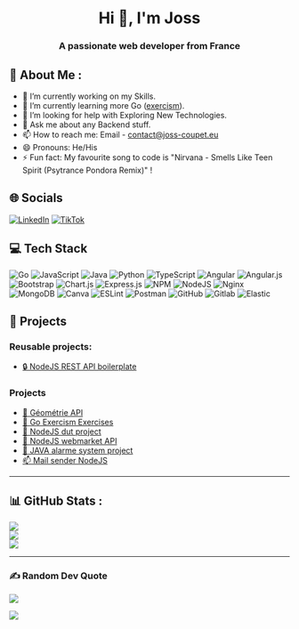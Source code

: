 <h1 align="center">Hi 👋, I'm Joss</h1>
<h3 align="center">A passionate web developer from France</h3>

## 💫 About Me :
- 🔭 I’m currently working on my Skills.
- 🌱 I’m currently learning more Go (<a href="https://exercism.org/profiles/nexus9111">exercism</a>).
- 🤔 I’m looking for help with Exploring New Technologies.
- 💬 Ask me about any Backend stuff.
- 📫 How to reach me: Email - contact@joss-coupet.eu
- 😄 Pronouns: He/His
- ⚡ Fun fact: My favourite song to code is "Nirvana - Smells Like Teen Spirit (Psytrance Pondora Remix)" !

## 🌐 Socials
[![LinkedIn](https://img.shields.io/badge/LinkedIn-%230077B5.svg?logo=linkedin&logoColor=white)](https://www.linkedin.com/in/joss-coupet/) [![TikTok](https://img.shields.io/badge/TikTok-%23000000.svg?logo=TikTok&logoColor=white)](https://www.tiktok.com/@are_y0u_a_one?lang=fr) 

## 💻 Tech Stack
![Go](https://img.shields.io/badge/go-%2300ADD8.svg?style=for-the-badge&logo=go&logoColor=white) ![JavaScript](https://img.shields.io/badge/javascript-%23323330.svg?style=for-the-badge&logo=javascript&logoColor=%23F7DF1E) ![Java](https://img.shields.io/badge/java-%23ED8B00.svg?style=for-the-badge&logo=java&logoColor=white) ![Python](https://img.shields.io/badge/python-3670A0?style=for-the-badge&logo=python&logoColor=ffdd54) ![TypeScript](https://img.shields.io/badge/typescript-%23007ACC.svg?style=for-the-badge&logo=typescript&logoColor=white) ![Angular](https://img.shields.io/badge/angular-%23DD0031.svg?style=for-the-badge&logo=angular&logoColor=white) ![Angular.js](https://img.shields.io/badge/angular.js-%23E23237.svg?style=for-the-badge&logo=angularjs&logoColor=white) ![Bootstrap](https://img.shields.io/badge/bootstrap-%23563D7C.svg?style=for-the-badge&logo=bootstrap&logoColor=white) ![Chart.js](https://img.shields.io/badge/chart.js-F5788D.svg?style=for-the-badge&logo=chart.js&logoColor=white) ![Express.js](https://img.shields.io/badge/express.js-%23404d59.svg?style=for-the-badge&logo=express&logoColor=%2361DAFB) ![NPM](https://img.shields.io/badge/NPM-%23000000.svg?style=for-the-badge&logo=npm&logoColor=white) ![NodeJS](https://img.shields.io/badge/node.js-6DA55F?style=for-the-badge&logo=node.js&logoColor=white) ![Nginx](https://img.shields.io/badge/nginx-%23009639.svg?style=for-the-badge&logo=nginx&logoColor=white) ![MongoDB](https://img.shields.io/badge/MongoDB-%234ea94b.svg?style=for-the-badge&logo=mongodb&logoColor=white) ![Canva](https://img.shields.io/badge/Canva-%2300C4CC.svg?style=for-the-badge&logo=Canva&logoColor=white) ![ESLint](https://img.shields.io/badge/ESLint-4B3263?style=for-the-badge&logo=eslint&logoColor=white) ![Postman](https://img.shields.io/badge/Postman-FF6C37?style=for-the-badge&logo=postman&logoColor=white) ![GitHub](https://img.shields.io/badge/GitHub-000000?style=for-the-badge&logo=GitHub) ![Gitlab](https://img.shields.io/badge/Gitlab-FC6D26?style=for-the-badge&logo=Gitlab) ![Elastic](https://img.shields.io/badge/Elastic-005571?style=for-the-badge&logo=Elastic)

## 📝 Projects

### Reusable projects:
 - <a href="https://github.com/nexus9111/personal_api_boilerplate">🔒 NodeJS REST API boilerplate</a>

### Projects
 - <a href="https://github.com/nexus9111/geometrie_api">🐙 Géométrie API</a>
 - <a href="https://github.com/nexus9111/personal-exercism-go">🧠 Go Exercism Exercises</a>
 - <a href="https://github.com/nexus9111/travel_ticket_project_IUT">🛫 NodeJS dut project</a>
 - <a href="https://github.com/nexus9111/api_webmarket_nodejs">🛒 NodeJS webmarket API</a>
 - <a href="https://github.com/nexus9111/CPOO-Alarm-System">🚨 JAVA alarme system project</a>
 - <a href="https://github.com/nexus9111/send-mail-node">📫 Mail sender NodeJS</a>

---

## 📊 GitHub Stats :
![](https://github-readme-stats.vercel.app/api?username=nexus9111&theme=gruvbox&hide_border=false&include_all_commits=false&count_private=false)<br/>
![](https://github-readme-streak-stats.herokuapp.com/?user=nexus9111&theme=gruvbox&hide_border=false)<br/>
![](https://github-readme-stats.vercel.app/api/top-langs/?username=nexus9111&theme=gruvbox&hide_border=false&include_all_commits=false&count_private=false&layout=compact)

---
### ✍️ Random Dev Quote
![](https://quotes-github-readme.vercel.app/api?type=horizontal&theme=gruvbox)

[![](https://visitcount.itsvg.in/api?id=nexus9111&icon=0&color=7)](https://visitcount.itsvg.in)

